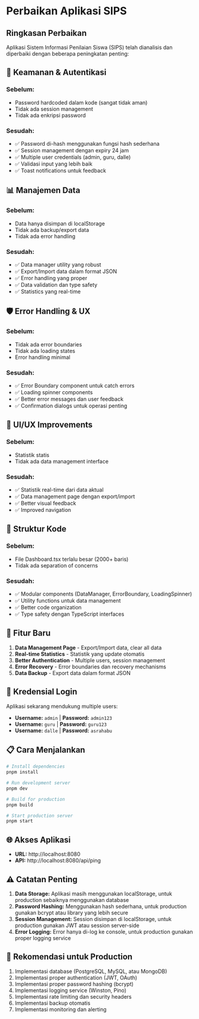 # Perbaikan Aplikasi SIPS

## Ringkasan Perbaikan

Aplikasi Sistem Informasi Penilaian Siswa (SIPS) telah dianalisis dan diperbaiki dengan beberapa peningkatan penting:

## 🔐 Keamanan & Autentikasi

### Sebelum:
- Password hardcoded dalam kode (sangat tidak aman)
- Tidak ada session management
- Tidak ada enkripsi password

### Sesudah:
- ✅ Password di-hash menggunakan fungsi hash sederhana
- ✅ Session management dengan expiry 24 jam
- ✅ Multiple user credentials (admin, guru, dalle)
- ✅ Validasi input yang lebih baik
- ✅ Toast notifications untuk feedback

## 📊 Manajemen Data

### Sebelum:
- Data hanya disimpan di localStorage
- Tidak ada backup/export data
- Tidak ada error handling

### Sesudah:
- ✅ Data manager utility yang robust
- ✅ Export/Import data dalam format JSON
- ✅ Error handling yang proper
- ✅ Data validation dan type safety
- ✅ Statistics yang real-time

## 🛡️ Error Handling & UX

### Sebelum:
- Tidak ada error boundaries
- Tidak ada loading states
- Error handling minimal

### Sesudah:
- ✅ Error Boundary component untuk catch errors
- ✅ Loading spinner components
- ✅ Better error messages dan user feedback
- ✅ Confirmation dialogs untuk operasi penting

## 🎨 UI/UX Improvements

### Sebelum:
- Statistik statis
- Tidak ada data management interface

### Sesudah:
- ✅ Statistik real-time dari data aktual
- ✅ Data management page dengan export/import
- ✅ Better visual feedback
- ✅ Improved navigation

## 📁 Struktur Kode

### Sebelum:
- File Dashboard.tsx terlalu besar (2000+ baris)
- Tidak ada separation of concerns

### Sesudah:
- ✅ Modular components (DataManager, ErrorBoundary, LoadingSpinner)
- ✅ Utility functions untuk data management
- ✅ Better code organization
- ✅ Type safety dengan TypeScript interfaces

## 🚀 Fitur Baru

1. **Data Management Page** - Export/Import data, clear all data
2. **Real-time Statistics** - Statistik yang update otomatis
3. **Better Authentication** - Multiple users, session management
4. **Error Recovery** - Error boundaries dan recovery mechanisms
5. **Data Backup** - Export data dalam format JSON

## 🔧 Kredensial Login

Aplikasi sekarang mendukung multiple users:

- **Username:** `admin` | **Password:** `admin123`
- **Username:** `guru` | **Password:** `guru123`  
- **Username:** `dalle` | **Password:** `asrahabu`

## 📋 Cara Menjalankan

```bash
# Install dependencies
pnpm install

# Run development server
pnpm dev

# Build for production
pnpm build

# Start production server
pnpm start
```

## 🌐 Akses Aplikasi

- **URL:** http://localhost:8080
- **API:** http://localhost:8080/api/ping

## ⚠️ Catatan Penting

1. **Data Storage:** Aplikasi masih menggunakan localStorage, untuk production sebaiknya menggunakan database
2. **Password Hashing:** Menggunakan hash sederhana, untuk production gunakan bcrypt atau library yang lebih secure
3. **Session Management:** Session disimpan di localStorage, untuk production gunakan JWT atau session server-side
4. **Error Logging:** Error hanya di-log ke console, untuk production gunakan proper logging service

## 🔮 Rekomendasi untuk Production

1. Implementasi database (PostgreSQL, MySQL, atau MongoDB)
2. Implementasi proper authentication (JWT, OAuth)
3. Implementasi proper password hashing (bcrypt)
4. Implementasi logging service (Winston, Pino)
5. Implementasi rate limiting dan security headers
6. Implementasi backup otomatis
7. Implementasi monitoring dan alerting
